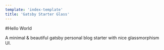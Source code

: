 ```yaml
---
template: 'index-template'
title: 'Gatsby Starter Glass'
---
```


#Hello World

A minimal & beautiful gatsby personal blog starter with nice glassmorphism UI.
